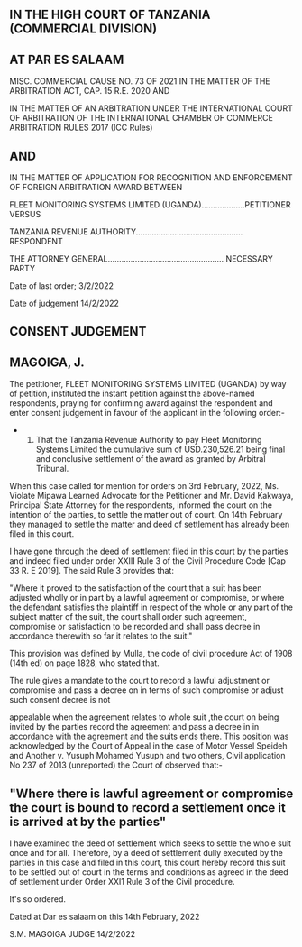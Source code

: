 ## IN THE HIGH COURT OF TANZANIA (COMMERCIAL DIVISION)

## AT PAR ES SALAAM

MISC. COMMERCIAL CAUSE NO. 73 OF 2021 IN THE MATTER OF THE ARBITRATION ACT, CAP. 15 R.E. 2020 AND

IN THE MATTER OF AN ARBITRATION UNDER THE INTERNATIONAL COURT OF ARBITRATION OF THE INTERNATIONAL CHAMBER OF COMMERCE ARBITRATION RULES 2017 (ICC Rules)

## AND

IN THE MATTER OF APPLICATION FOR RECOGNITION AND ENFORCEMENT OF FOREIGN ARBITRATION AWARD BETWEEN

FLEET MONITORING SYSTEMS LIMITED (UGANDA)...................PETITIONER VERSUS

TANZANIA REVENUE AUTHORITY............................................... RESPONDENT

THE ATTORNEY GENERAL................................................... NECESSARY PARTY

Date of last order; 3/2/2022

Date of judgement 14/2/2022

## CONSENT JUDGEMENT

## MAGOIGA, J.

The petitioner, FLEET MONITORING SYSTEMS LIMITED (UGANDA) by way of petition, instituted the instant petition against the above-named respondents, praying for confirming award against the respondent and enter consent judgement in favour of the applicant in the following order:-

<!-- image -->

- 1. That the Tanzania Revenue Authority to pay Fleet Monitoring Systems Limited the cumulative sum of USD.230,526.21 being final and conclusive settlement of the award as granted by Arbitral Tribunal.

When this case called for mention for orders on 3rd February, 2022, Ms. Violate Mipawa Learned Advocate for the Petitioner and Mr. David Kakwaya, Principal State Attorney for the respondents, informed the court on the intention of the parties, to settle the matter out of court. On 14th February they managed to settle the matter and deed of settlement has already been filed in this court.

I have gone through the deed of settlement filed in this court by the parties and indeed filed under order XXIII Rule 3 of the Civil Procedure Code [Cap 33 R. E 2019]. The said Rule 3 provides that:

"Where it proved to the satisfaction of the court that a suit has been adjusted wholly or in part by a lawful agreement or compromise, or where the defendant satisfies the plaintiff in respect of the whole or any part of the subject matter of the suit, the court shall order such agreement, compromise or satisfaction to be recorded and shall pass decree in accordance therewith so far it relates to the suit."

This provision was defined by Mulla, the code of civil procedure Act of 1908 (14th ed) on page 1828, who stated that.

The rule gives a mandate to the court to record a lawful adjustment or compromise and pass a decree on in terms of such compromise or adjust such consent decree is not

<!-- image -->

appealable when the agreement relates to whole suit ,the court on being invited by the parties record the agreement and pass a decree in in accordance with the agreement and the suits ends there. This position was acknowledged by the Court of Appeal in the case of Motor Vessel Speideh and Another v. Yusuph Mohamed Yusuph and two others, Civil application No 237 of 2013 (unreported) the Court of observed that:-

## "Where there is lawful agreement or compromise the court is bound to record a settlement once it is arrived at by the parties"

I have examined the deed of settlement which seeks to settle the whole suit once and for all. Therefore, by a deed of settlement dully executed by the parties in this case and filed in this court, this court hereby record this suit to be settled out of court in the terms and conditions as agreed in the deed of settlement under Order XXI1 Rule 3 of the Civil procedure.

It's so ordered.

Dated at Dar es salaam on this 14th February, 2022

<!-- image -->

<!-- image -->

S.M. MAGOIGA JUDGE 14/2/2022